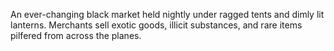 An ever-changing black market held nightly under ragged tents and dimly lit lanterns. Merchants sell exotic goods, illicit substances, and rare items pilfered from across the planes.